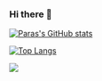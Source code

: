 ### Hi there 👋
<p align="left">

[![Paras's GitHub stats](https://github-readme-stats-ruby-one.vercel.app/api?username=parasguglani1&theme=radical&show_icons=true)](https://github.com/anuraghazra/github-readme-stats)
  
  [![Top Langs](https://github-readme-stats-ruby-one.vercel.app/api/top-langs/?username=parasguglani1&layout=compact&theme=dracula)](https://github.com/anuraghazra/github-readme-stats)
  
  <img src="https://visitor-badge.laobi.icu/badge?page_id=parasguglani1"/>    </p>
  
<!--
**parasguglani1/parasguglani1** is a ✨ _special_ ✨ repository because its `README.md` (this file) appears on your GitHub profile.

Here are some ideas to get you started:

- 🔭 I’m currently working on ...
- 🌱 I’m currently learning ...
- 👯 I’m looking to collaborate on ...
- 🤔 I’m looking for help with ...
- 💬 Ask me about ...
- 📫 How to reach me: ...
- 😄 Pronouns: ...
- ⚡ Fun fact: ...
-->
